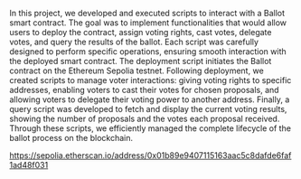 In this project, we developed and executed scripts to interact with a Ballot smart contract. The goal was to implement functionalities that would allow users to deploy the contract, assign voting rights, cast votes, delegate votes, and query the results of the ballot. Each script was carefully designed to perform specific operations, ensuring smooth interaction with the deployed smart contract.
The deployment script initiates the Ballot contract on the Ethereum Sepolia testnet. Following deployment, we created scripts to manage voter interactions: giving voting rights to specific addresses, enabling voters to cast their votes for chosen proposals, and allowing voters to delegate their voting power to another address. Finally, a query script was developed to fetch and display the current voting results, showing the number of proposals and the votes each proposal received. Through these scripts, we efficiently managed the complete lifecycle of the ballot process on the blockchain.

https://sepolia.etherscan.io/address/0x01b89e9407115163aac5c8dafde6faf1ad48f031
